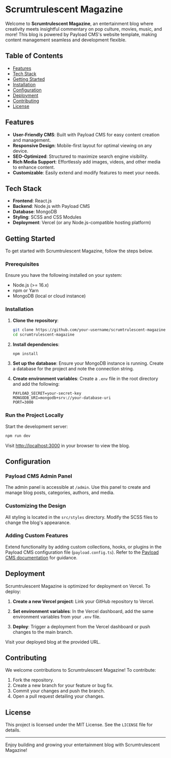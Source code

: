# Scrumtrulescent Magazine

Welcome to **Scrumtrulescent Magazine**, an entertainment blog where creativity meets insightful commentary on pop culture, movies, music, and more! This blog is powered by Payload CMS's website template, making content management seamless and development flexible.

## Table of Contents

- [Features](#features)
- [Tech Stack](#tech-stack)
- [Getting Started](#getting-started)
- [Installation](#installation)
- [Configuration](#configuration)
- [Deployment](#deployment)
- [Contributing](#contributing)
- [License](#license)

## Features

- **User-Friendly CMS**: Built with Payload CMS for easy content creation and management.
- **Responsive Design**: Mobile-first layout for optimal viewing on any device.
- **SEO-Optimized**: Structured to maximize search engine visibility.
- **Rich Media Support**: Effortlessly add images, videos, and other media to enhance content.
- **Customizable**: Easily extend and modify features to meet your needs.

## Tech Stack

- **Frontend**: React.js
- **Backend**: Node.js with Payload CMS
- **Database**: MongoDB
- **Styling**: SCSS and CSS Modules
- **Deployment**: Vercel (or any Node.js-compatible hosting platform)

## Getting Started

To get started with Scrumtrulescent Magazine, follow the steps below.

### Prerequisites

Ensure you have the following installed on your system:

- Node.js (>= 16.x)
- npm or Yarn
- MongoDB (local or cloud instance)

### Installation

1. **Clone the repository**:
   ```bash
   git clone https://github.com/your-username/scrumtrulescent-magazine.git
   cd scrumtrulescent-magazine
   ```

2. **Install dependencies**:
   ```bash
   npm install
   ```

3. **Set up the database**:
   Ensure your MongoDB instance is running. Create a database for the project and note the connection string.

4. **Create environment variables**:
   Create a `.env` file in the root directory and add the following:
   ```env
   PAYLOAD_SECRET=your-secret-key
   MONGODB_URI=mongodb+srv://your-database-uri
   PORT=3000
   ```

### Run the Project Locally

Start the development server:
```bash
npm run dev
```

Visit [http://localhost:3000](http://localhost:3000) in your browser to view the blog.

## Configuration

### Payload CMS Admin Panel

The admin panel is accessible at `/admin`. Use this panel to create and manage blog posts, categories, authors, and media.

### Customizing the Design

All styling is located in the `src/styles` directory. Modify the SCSS files to change the blog's appearance.

### Adding Custom Features

Extend functionality by adding custom collections, hooks, or plugins in the Payload CMS configuration file (`payload.config.ts`). Refer to the [Payload CMS documentation](https://payloadcms.com/docs) for guidance.

## Deployment

Scrumtrulescent Magazine is optimized for deployment on Vercel. To deploy:

1. **Create a new Vercel project**:
   Link your GitHub repository to Vercel.

2. **Set environment variables**:
   In the Vercel dashboard, add the same environment variables from your `.env` file.

3. **Deploy**:
   Trigger a deployment from the Vercel dashboard or push changes to the main branch.

Visit your deployed blog at the provided URL.

## Contributing

We welcome contributions to Scrumtrulescent Magazine! To contribute:

1. Fork the repository.
2. Create a new branch for your feature or bug fix.
3. Commit your changes and push the branch.
4. Open a pull request detailing your changes.

## License

This project is licensed under the MIT License. See the `LICENSE` file for details.

---

Enjoy building and growing your entertainment blog with Scrumtrulescent Magazine!

